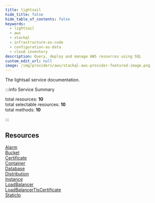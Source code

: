 ```yaml
---
title: lightsail
hide_title: false
hide_table_of_contents: false
keywords:
  - lightsail
  - aws
  - stackql
  - infrastructure-as-code
  - configuration-as-data
  - cloud inventory
description: Query, deploy and manage AWS resources using SQL
custom_edit_url: null
image: /img/providers/aws/stackql-aws-provider-featured-image.png
---
```


The lightsail service documentation.

:::info Service Summary

<div class="row">
<div class="providerDocColumn">
<span>total resources:&nbsp;<b>10</b></span><br />
<span>total selectable resources:&nbsp;<b>10</b></span><br />
<span>total methods:&nbsp;<b>10</b></span><br />
</div>
</div>

:::

## Resources
<div class="row">
<div class="providerDocColumn">
<a href="/providers/aws/lightsail/Alarm/">Alarm</a><br />
<a href="/providers/aws/lightsail/Bucket/">Bucket</a><br />
<a href="/providers/aws/lightsail/Certificate/">Certificate</a><br />
<a href="/providers/aws/lightsail/Container/">Container</a><br />
<a href="/providers/aws/lightsail/Database/">Database</a>
</div>
<div class="providerDocColumn">
<a href="/providers/aws/lightsail/Distribution/">Distribution</a><br />
<a href="/providers/aws/lightsail/Instance/">Instance</a><br />
<a href="/providers/aws/lightsail/LoadBalancer/">LoadBalancer</a><br />
<a href="/providers/aws/lightsail/LoadBalancerTlsCertificate/">LoadBalancerTlsCertificate</a><br />
<a href="/providers/aws/lightsail/StaticIp/">StaticIp</a>
</div>
</div>